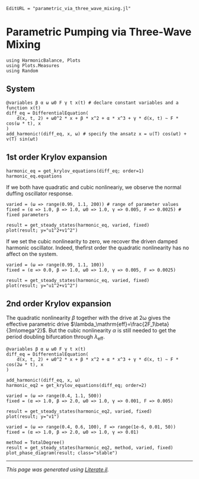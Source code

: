 ```@meta
EditURL = "parametric_via_three_wave_mixing.jl"
```

# Parametric Pumping via Three-Wave Mixing

````@example parametric_via_three_wave_mixing
using HarmonicBalance, Plots
using Plots.Measures
using Random
````

## System

````@example parametric_via_three_wave_mixing
@variables β α ω ω0 F γ t x(t) # declare constant variables and a function x(t)
diff_eq = DifferentialEquation(
    d(x, t, 2) + ω0^2 * x + β * x^2 + α * x^3 + γ * d(x, t) ~ F * cos(ω * t), x
)
add_harmonic!(diff_eq, x, ω) # specify the ansatz x = u(T) cos(ωt) + v(T) sin(ωt)
````

## 1st order Krylov expansion

````@example parametric_via_three_wave_mixing
harmonic_eq = get_krylov_equations(diff_eq; order=1)
harmonic_eq.equations
````

If we both have quadratic and cubic nonlineariy, we observe the normal duffing oscillator response.

````@example parametric_via_three_wave_mixing
varied = (ω => range(0.99, 1.1, 200)) # range of parameter values
fixed = (α => 1.0, β => 1.0, ω0 => 1.0, γ => 0.005, F => 0.0025) # fixed parameters

result = get_steady_states(harmonic_eq, varied, fixed)
plot(result; y="u1^2+v1^2")
````

If we set the cubic nonlinearity to zero, we recover the driven damped harmonic oscillator. Indeed, thefirst order the quadratic nonlinearity has no affect on the system.

````@example parametric_via_three_wave_mixing
varied = (ω => range(0.99, 1.1, 100))
fixed = (α => 0.0, β => 1.0, ω0 => 1.0, γ => 0.005, F => 0.0025)

result = get_steady_states(harmonic_eq, varied, fixed)
plot(result; y="u1^2+v1^2")
````

## 2nd order Krylov expansion

The quadratic nonlinearity $\beta$ together with the drive at 2ω gives the effective parametric drive $\lambda_\mathrm{eff}=\frac{2F_1\beta}{3m\omega^2}$. But the cubic nonlinearity $\alpha$ is still needed to get the period doubling bifurcation through $\lambda_\mathrm{eff}$.

````@example parametric_via_three_wave_mixing
@variables β α ω ω0 F γ t x(t)
diff_eq = DifferentialEquation(
    d(x, t, 2) + ω0^2 * x + β * x^2 + α * x^3 + γ * d(x, t) ~ F * cos(2ω * t), x
)

add_harmonic!(diff_eq, x, ω)
harmonic_eq2 = get_krylov_equations(diff_eq; order=2)
````

````@example parametric_via_three_wave_mixing
varied = (ω => range(0.4, 1.1, 500))
fixed = (α => 1.0, β => 2.0, ω0 => 1.0, γ => 0.001, F => 0.005)

result = get_steady_states(harmonic_eq2, varied, fixed)
plot(result; y="v1")
````

````@example parametric_via_three_wave_mixing
varied = (ω => range(0.4, 0.6, 100), F => range(1e-6, 0.01, 50))
fixed = (α => 1.0, β => 2.0, ω0 => 1.0, γ => 0.01)

method = TotalDegree()
result = get_steady_states(harmonic_eq2, method, varied, fixed)
plot_phase_diagram(result; class="stable")
````

---

*This page was generated using [Literate.jl](https://github.com/fredrikekre/Literate.jl).*

